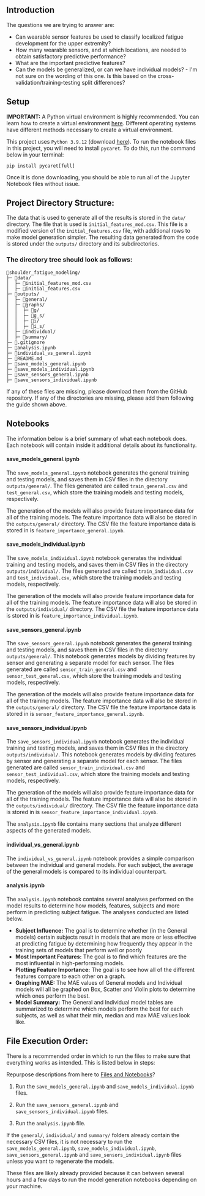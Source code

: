 
## Introduction
The questions we are trying to answer are:
- Can wearable sensor features be used to classify localized fatigue development for the upper extremity?
- How many wearable sensors, and at which locations, are needed to obtain satisfactory predictive performance? 
- What are the important predictive features?
- Can the models be generalized, or can we have individual models? - I'm not sure on the wording of this one. Is this based on the cross-validation/training-testing split differences?

## Setup
**IMPORTANT:** A Python virtual environment is highly recommended. You can learn how to create a virtual environment [here](https://docs.python.org/3/library/venv.html). Different operating systems have different methods necessary to create a virtual environment.

This project uses `Python 3.9.12` (download [here](https://www.python.org/downloads/release/python-3912/)). To run the notebook files in this project, you will need to install `pycaret`. To do this, run the command below in your terminal:
~~~
pip install pycaret[full]
~~~
Once it is done downloading, you should be able to run all of the Jupyter Notebook files without issue.

## Project Directory Structure:
The data that is used to generate all of the results is stored in the `data/` directory. The file that is used is `initial_features_mod.csv`. This file is a modified version of the `initial_features.csv` file, with additional rows to make model generation simpler. The resulting data generated from the code is stored under the `outputs/` directory and its subdirectories.

### The directory tree should look as follows:
~~~
📁shoulder_fatigue_modeling/
├─ 📁data/
│  ├─ 📃initial_features_mod.csv
│  ├─ 📃initial_features.csv
├─ 📁outputs/
│  ├─ 📁general/
│  ├─ 📁graphs/
│  │  ├─ 📁g/
│  │  ├─ 📁g_s/
│  │  ├─ 📁i/
│  │  ├─ 📁i_s/
│  ├─ 📁individual/
│  ├─ 📁summary/
├─ 📜.gitignore
├─ 📄analysis.ipynb
├─ 📄individual_vs_general.ipynb
├─ 📙README.md
├─ 📄save_models_general.ipynb
├─ 📄save_models_individual.ipynb
├─ 📄save_sensors_general.ipynb
├─ 📄save_sensors_individual.ipynb
~~~

If any of these files are missing, please download them from the GitHub repository. If any of the directories are missing, please add them following the guide shown above.


## Notebooks
The information below is a brief summary of what each notebook does. Each notebook will contain inside it additional details about its functionality.

#### save_models_general.ipynb
The `save_models_general.ipynb` notebook generates the general training and testing models, and saves them in CSV files in the directory `outputs/general/`. The files generated are called `train_general.csv` and `test_general.csv`, which store the training models and testing models, respectively. 

The generation of the models will also provide feature importance data for all of the training models. The feature importance data will also be stored in the `outputs/general/` directory. The CSV file the feature importance data is stored in is `feature_importance_general.ipynb`. 

#### save_models_individual.ipynb
The `save_models_individual.ipynb` notebook generates the individual training and testing models, and saves them in CSV files in the directory `outputs/individual/`. The files generated are called `train_individual.csv` and `test_individual.csv`, which store the training models and testing models, respectively. 

The generation of the models will also provide feature importance data for all of the training models. The feature importance data will also be stored in the `outputs/individual/` directory. The CSV file the feature importance data is stored in is `feature_importance_individual.ipynb`. 

#### save_sensors_general.ipynb
The `save_sensors_general.ipynb` notebook generates the general training and testing models, and saves them in CSV files in the directory `outputs/general/`. This notebook generates models by dividing features by sensor and generating a separate model for each sensor. The files generated are called `sensor_train_general.csv` and `sensor_test_general.csv`, which store the training models and testing models, respectively. 

The generation of the models will also provide feature importance data for all of the training models. The feature importance data will also be stored in the `outputs/general/` directory. The CSV file the feature importance data is stored in is `sensor_feature_importance_general.ipynb`.

#### save_sensors_individual.ipynb
The `save_sensors_individual.ipynb` notebook generates the individual training and testing models, and saves them in CSV files in the directory `outputs/individual/`. This notebook generates models by dividing features by sensor and generating a separate model for each sensor. The files generated are called `sensor_train_individual.csv` and `sensor_test_individual.csv`, which store the training models and testing models, respectively. 

The generation of the models will also provide feature importance data for all of the training models. The feature importance data will also be stored in the `outputs/individual/` directory. The CSV file the feature importance data is stored in is `sensor_feature_importance_individual.ipynb`.

The `analysis.ipynb` file contains many sections that analyze different aspects of the generated models. 

#### individual_vs_general.ipynb
The `individual_vs_general.ipynb` notebook provides a simple comparison between the individual and general models. For each subject, the average of the general models is compared to its individual counterpart.

#### analysis.ipynb
The `analysis.ipynb` notebook contains several analyses performed on the model results to determine how models, features, subjects and more perform in predicting subject fatigue. The analyses conducted are listed below.
- **Subject Influence:** The goal is to determine whether (in the General models) certain subjects result in models that are more or less effective at predicting fatigue by determining how frequently they appear in the training sets of models that perform well or poorly
- **Most Important Features:** The goal is to find which features are the most influential in high-performing models. 
- **Plotting Feature Importance:** The goal is to see how all of the different features compare to each other on a graph.
- **Graphing MAE:** The MAE values of General models and Individual models will all be graphed on Box, Scatter and Violin plots to determine which ones perform the best.
- **Model Summary:** The General and Individual model tables are summarized to determine which models perform the best for each subjects, as well as what their min, median and max MAE values look like.


## File Execution Order:
There is a recommended order in which to run the files to make sure that everything works as intended. This is listed below in steps:

Repurpose descriptions from here to [Files and Notebooks](#files-and-notebooks)?

1. Run the `save_models_general.ipynb` and `save_models_individual.ipynb` files.

3. Run the `save_sensors_general.ipynb` and `save_sensors_individual.ipynb` files.

4. Run the `analysis.ipynb` file.

If the `general/`, `individual/` and `summary/` folders already contain the necessary CSV files, it is not necessary to run the `save_models_general.ipynb`, `save_models_individual.ipynb`, `save_sensors_general.ipynb` and `save_sensors_individual.ipynb` files unless you want to regenerate the models.

These files are likely already provided because it can between several hours and a few days to run the model generation notebooks depending on your machine.
